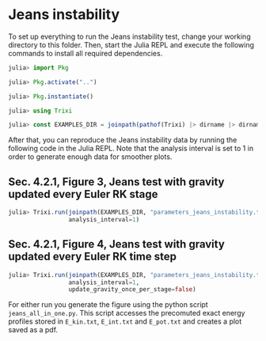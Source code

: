 # Jeans instability

To set up everything to run the Jeans instability test, change your working directory to this folder.
Then, start the Julia REPL and execute the following commands to install all required
dependencies.
```julia
julia> import Pkg

julia> Pkg.activate("..")

julia> Pkg.instantiate()

julia> using Trixi

julia> const EXAMPLES_DIR = joinpath(pathof(Trixi) |> dirname |> dirname, "examples", "paper-self-gravitating-gas-dynamics")
```
After that, you can reproduce the Jeans instability data by running the following code in the Julia REPL.
Note that the analysis interval is set to 1 in order to generate enough data for smoother plots.


## Sec. 4.2.1, Figure 3, Jeans test with gravity updated every Euler RK stage
```julia
julia> Trixi.run(joinpath(EXAMPLES_DIR, "parameters_jeans_instability.toml",
                 analysis_interval=1)
```

## Sec. 4.2.1, Figure 4, Jeans test with gravity updated every Euler RK time step
```julia
julia> Trixi.run(joinpath(EXAMPLES_DIR, "parameters_jeans_instability.toml",
                 analysis_interval=1,
                 update_gravity_once_per_stage=false)
```

For either run you generate the figure using the python script `jeans_all_in_one.py`.
This script accesses the precomuted exact energy profiles stored in `E_kin.txt`,
`E_int.txt` and `E_pot.txt` and creates a plot saved as a pdf.
